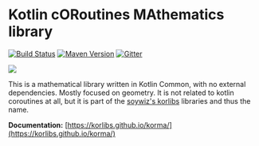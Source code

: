 # Kotlin cORoutines MAthematics library

[![Build Status](https://travis-ci.org/korlibs/korma.svg?branch=master)](https://travis-ci.org/korlibs/korma)
[![Maven Version](https://img.shields.io/github/tag/korlibs/korma.svg?style=flat&label=maven)](http://search.maven.org/#search%7Cga%7C1%7Ca%3A%22korma%22)
[![Gitter](https://img.shields.io/gitter/room/korlibs/korlibs.svg)](https://gitter.im/korlibs/Lobby)

![](https://raw.githubusercontent.com/korlibs/kor/master/logos/128/korma.png)

This is a mathematical library written in Kotlin Common, with no external dependencies. Mostly focused on geometry.
It is not related to kotlin coroutines at all, but it is part of the
[soywiz's korlibs](https://github.com/korlibs/korlibs) libraries and thus the name.

**Documentation:** [https://korlibs.github.io/korma/](https://korlibs.github.io/korma/)
